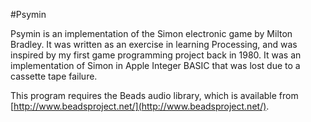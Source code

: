 #Psymin

Psymin is an implementation of the Simon electronic game by Milton Bradley. It was written as an exercise in learning Processing, and was inspired by my first game programming project back in 1980. It was an implementation of Simon in Apple Integer BASIC that was lost due to a cassette tape failure.

This program requires the Beads audio library, which is available from [http://www.beadsproject.net/](http://www.beadsproject.net/).
